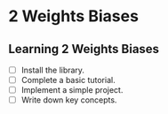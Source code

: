 # 2 Weights Biases

## Learning 2 Weights Biases
- [ ] Install the library.
- [ ] Complete a basic tutorial.
- [ ] Implement a simple project.
- [ ] Write down key concepts.
